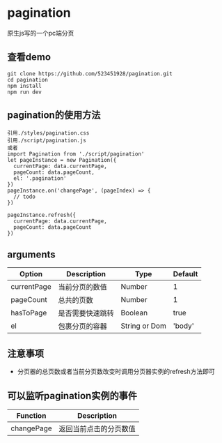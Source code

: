 # pagination
原生js写的一个pc端分页

## 查看demo
```
git clone https://github.com/523451928/pagination.git
cd pagination
npm install
npm run dev
```

## pagination的使用方法
```
引用./styles/pagination.css
引用./script/pagination.js
或者
import Pagination from './script/pagination'
let pageInstance = new Pagination({
  currentPage: data.currentPage,
  pageCount: data.pageCount,
  el: '.pagination'
})
pageInstance.on('changePage', (pageIndex) => {
  // todo
})

pageInstance.refresh({
  currentPage: data.currentPage,
  pageCount: data.pageCount
})
```
## arguments
| Option | Description | Type | Default |
| ----- | ----- | ----- | ----- |
| currentPage | 当前分页的数值 | Number | 1 |
| pageCount | 总共的页数 | Number | 1 |
| hasToPage | 是否需要快速跳转 | Boolean | true |
| el | 包裹分页的容器 | String or Dom | 'body' |

## 注意事项
* 分页器的总页数或者当前分页数改变时调用分页器实例的refresh方法即可

## 可以监听pagination实例的事件
| Function | Description |
| ----- | -----|
| changePage | 返回当前点击的分页数值 |
